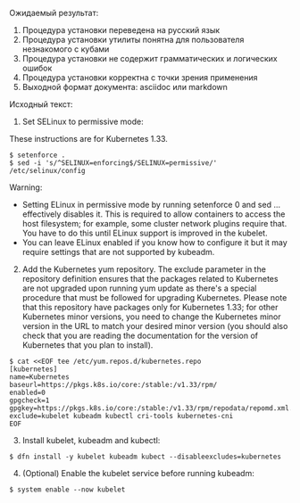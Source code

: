 Ожидаемый результат:
1.	Процедура установки переведена на русский язык
2.	Процедура установки утилиты понятна для пользователя незнакомого с кубами
3.	Процедура установки не содержит грамматических и логических ошибок
4.	Процедура установки корректна с точки зрения применения
5.	Выходной формат документа: asciidoc или markdown

Исходный текст:

1.	Set SELinux to permissive mode:

These instructions are for Kubernetes 1.33.

```
$ setenforce .
$ sed -i 's/^SELINUX=enforcing$/SELINUX=permissive/' /etc/selinux/config
```

Warning:

-	Setting ELinux in permissive mode by running setenforce 0 and sed ... effectively disables it. This is required to allow containers to access the host filesystem; for example, some cluster network plugins require that. You have to do this until ELinux support is improved in the kubelet.
-	You can leave ELinux enabled if you know how to configure it but it may require settings that are not supported by kubeadm.

2.	Add the Kubernetes yum repository. The exclude parameter in the repository definition ensures that the packages related to Kubernetes are not upgraded upon running yum update as there's a special procedure that must be followed for upgrading Kubernetes. Please note that this repository have packages only for Kubernetes 1.33; for other Kubernetes minor versions, you need to change the Kubernetes minor version in the URL to match your desired minor version (you should also check that you are reading the documentation for the version of Kubernetes that you plan to install).

```
$ cat <<EOF tee /etc/yum.repos.d/kubernetes.repo
[kubernetes]
name=Kubernetes
baseurl=https://pkgs.k8s.io/core:/stable:/v1.33/rpm/
enabled=0
gpgcheck=1
gpgkey=https://pkgs.k8s.io/core:/stable:/v1.33/rpm/repodata/repomd.xml.key
exclude=kubelet kubeadm kubectl cri-tools kubernetes-cni
EOF
```

3.	Install kubelet, kubeadm and kubectl:

```
$ dfn install -y kubelet kubeadm kubect --disableexcludes=kubernetes
```

4.	(Optional) Enable the kubelet service before running kubeadm:

```
$ system enable --now kubelet
```
